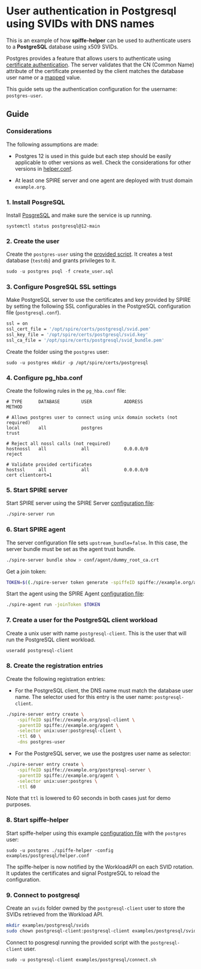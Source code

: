 # User authentication in Postgresql using SVIDs with DNS names

This is an example of how **spiffe-helper** can be used to authenticate users to a **PostgreSQL** database using x509 SVIDs.

Postgres provides a feature that allows users to authenticate using [certificate authentication](https://www.postgresql.org/docs/9.5/auth-methods.html#AUTH-CERT). The server validates that the CN (Common Name) attribute of the certificate presented by the client matches the database user name or a [mapped](https://www.postgresql.org/docs/9.5/auth-username-maps.html) value.

This guide sets up the authentication configuration for the username: `postgres-user`.


## Guide

### Considerations
The following assumptions are made:
+ Postgres 12 is used in this guide but each step should be easily applicable to other versions as well. Check the considerations for other versions in [helper.conf](./helper.conf).

+ At least one SPIRE server and one agent are deployed with trust domain `example.org`.

### 1. Install PosgreSQL
Install [PosgreSQL](https://www.postgresql.org/docs/12/tutorial-install.html) and make sure the service is up running.
```
systemctl status postgresql@12-main
```

### 2. Create the user
Create the `postgres-user` using the [provided script](create_user.sql).
It creates a test database (`testdb`) and grants privileges to it.
```sql
sudo -u postgres psql -f create_user.sql
```

### 3. Configure PosgreSQL SSL settings
Make PostgreSQL server to use the certificates and key provided by SPIRE by setting the following SSL configurables in the PostgreSQL configuration file (`postgresql.conf`).
```bash
ssl = on
ssl_cert_file = '/opt/spire/certs/postgresql/svid.pem'
ssl_key_file = '/opt/spire/certs/postgresql/svid.key'
ssl_ca_file = '/opt/spire/certs/postgresql/svid_bundle.pem'
```

Create the folder using the `postgres` user:
```
sudo -u postgres mkdir -p /opt/spire/certs/postgresql
```

### 4. Configure pg_hba.conf
Create the following rules in the `pg_hba.conf` file:
```
# TYPE      DATABASE        USER            ADDRESS                 METHOD

# Allows postgres user to connect using unix domain sockets (not required)
local       all             postgres                                trust

# Reject all nossl calls (not required)
hostnossl   all             all             0.0.0.0/0               reject

# Validate provided certificates
hostssl     all             all             0.0.0.0/0               cert clientcert=1
```

### 5. Start SPIRE server
Start SPIRE server using the SPIRE Server [configuration file](./spire-server.conf):
```bash
./spire-server run
```

### 6. Start SPIRE agent
The server configuration file sets `upstream_bundle=false`. In this case,
the server bundle must be set as the agent trust bundle.

```bash
./spire-server bundle show > conf/agent/dummy_root_ca.crt
```

Get a join token:

```bash
TOKEN=$((./spire-server token generate -spiffeID spiffe://example.org/agent)| awk '{print $2}')
```

Start the agent using the SPIRE Agent [configuration file](./spire-agent.conf):
```bash
./spire-agent run -joinToken $TOKEN
```

### 7. Create a user for the PostgreSQL client workload
Create a unix user with name `postgresql-client`. This is the user that will run the PostgreSQL client workload.
```bash
useradd postgresql-client
```

### 8. Create the registration entries
Create the following registration entries:

+ For the PostgreSQL client, the DNS name must match the database user name. The selector used for this entry is the user name: `postgresql-client`.
```bash
./spire-server entry create \
    -spiffeID spiffe://example.org/psql-client \
    -parentID spiffe://example.org/agent \
    -selector unix:user:postgresql-client \
    -ttl 60 \
    -dns postgres-user
```

+ For the PostgreSQL server, we use the postgres user name as selector:
```bash
./spire-server entry create \
    -spiffeID spiffe://example.org/postgresql-server \
    -parentID spiffe://example.org/agent \
    -selector unix:user:postgres \
    -ttl 60
```

Note that `ttl` is lowered to 60 seconds in both cases just for demo purposes.


### 8. Start spiffe-helper
Start spiffe-helper using this example [configuration file](helper.conf) with the `postgres` user:

```
sudo -u postgres ./spiffe-helper -config examples/postgresql/helper.conf
```

The spiffe-helper is now notified by the WorkloadAPI on each SVID rotation. It updates the certificates and signal PostgreSQL to reload the configuration.

### 9. Connect to postgresql
Create an `svids` folder owned by the `postgresql-client` user to store the SVIDs retrieved from the Workload API.

```bash
mkdir examples/postgresql/svids
sudo chown postgresql-client:postgresql-client examples/postgresql/svids
```

Connect to posgresql running the provided script with the `postgresql-client` user.
```
sudo -u postgresql-client examples/postgresql/connect.sh
```
